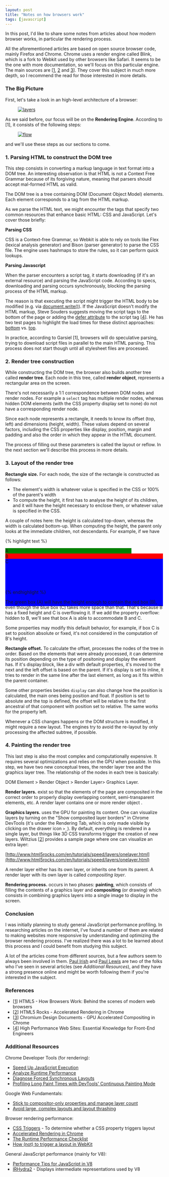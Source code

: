 ```yaml
---
layout: post
title: "Notes on how browsers work"
tags: [javascript]
---
```


In this post, I'd like to share some notes from articles about how modern browser works, in particular the rendering process.

All the aforementioned articles are based on open source browser code, mainly Firefox and Chrome. Chrome uses a render engine called Blink, which is a fork to Webkit used by other browsers like Safari. It seems to be the one with more documentation, so we'll focus on this particular engine. The main sources are [[1](http://www.html5rocks.com/en/tutorials/internals/howbrowserswork/), [2](http://www.html5rocks.com/en/tutorials/speed/layers) and [3](http://www.chromium.org/developers/design-documents/gpu-accelerated-compositing-in-chrome)]. They cover this subject in much more depth, so I recommend the read for those interested in more details.

### The Big Picture

First, let's take a look in an high-level architecture of a browser:

<figure class="center_children">
    <a href="https://kunigami.files.wordpress.com/3333/09/layers.png"><img src="{{site.url}}/resources/blog/2015-10-09-notes-on-how-browsers-work/3333_09_layers.png" alt="layers" /></a>
</figure>

As we said before, our focus will be on the **Rendering Engine**. According to [1], it consists of the following steps:

<figure class="center_children">
    <a href="https://kunigami.files.wordpress.com/3333/09/flow.png"><img src="{{site.url}}/resources/blog/2015-10-09-notes-on-how-browsers-work/3333_09_flow.png" alt="flow" /></a>
</figure>

and we'll use these steps as our sections to come.

### 1. Parsing HTML to construct the DOM tree

This step consists in converting a markup language in text format into a DOM tree. An interesting observation is that HTML is not a Context Free Grammar because of its forgiving nature, meaning that parsers should accept mal-formed HTML as valid.

The DOM tree is a tree containing DOM (Document Object Model) elements. Each element corresponds to a tag from the HTML markup.

As we parse the HTML text, we might encounter the tags that specify two common resources that enhance basic HTML: CSS and JavaScript. Let's cover those briefly:

**Parsing CSS**



CSS is a Context-free Grammar, so Webkit is able to rely on tools like Flex (lexical analysis generator) and Bison (parser generator) to parse the CSS file. The engine uses hashmaps to store the rules, so it can perform quick lookups.

**Parsing Javascript**



When the parser encounters a script tag, it starts downloading (if it's an external resource) and parsing the JavaScript code. According to specs, downloading and parsing occurs synchronously, blocking the parsing process of the HTML markup.

The reason is that executing the script might trigger the HTML body to be modified (e.g. via [document.write()](https://developer.mozilla.org/en-US/docs/Web/API/Document/write)). If the JavaScript doesn't modify the HTML markup, Steve Souders suggests moving the script tags to the bottom of the page or adding the [defer attribute](http://www.w3schools.com/tags/att_script_defer.asp) to the script tag [[4](http://www.amazon.com/High-Performance-Web-Sites-Essential/dp/0596529309)]. He has two test pages to highlight the load times for these distinct approaches: [bottom](http://stevesouders.com/hpws/js-bottom.php) vs. [top](http://stevesouders.com/hpws/js-top.php).

In practice, according to Garsiel [1], browsers will do speculative parsing, trying to download script files in parallel to the main HTML parsing. This process does not start though until all stylesheet files are processed.

### 2. Render tree construction

While constructing the DOM tree, the browser also builds another tree called **render tree**. Each node in this tree, called **render object**, represents a rectangular area on the screen.

There's not necessarily a 1:1 correspondence between DOM nodes and render nodes. For example a `select` tag has multiple render nodes, whereas hidden DOM elements (with the CSS property display set to none) do not have a corresponding render node.

Since each node represents a rectangle, it needs to know its offset (top, left) and dimensions (height, width). These values depend on several factors, including the CSS properties like display, position, margin and padding and also the order in which they appear in the HTML document.

The process of filling out these parameters is called the layout or reflow. In the next section we'll describe this process in more details.

### 3. Layout of the render tree

**Rectangle size.** For each node, the size of the rectangle is constructed as follows:

* The element's width is whatever value is specified in the CSS or 100% of the parent's width
* To compute the height, it first has to analyse the height of its children, and it will have the height necessary to enclose them, or whatever value is specified in the CSS.

A couple of notes here: the height is calculated top-down, whereas the width is calculated bottom-up. When computing the height, the parent only looks at the immediate children, not descendants. For example, if we have

{% highlight text %}

<div style='background-color: green; width: 400px'>
  A
  <div style='background-color: red; width: 500px; height: 100px'>
    B
    <div style='background-color: blue; height: 150px'>
      C
    </div>
  </div>
</div>

{% endhighlight %}

The green box (A) will have the height enough to contain the red box (B), even though the blue box (C) takes more space than that. That's because B has a fixed height and C is overflowing it. If we add the property overflow: hidden to B, we'll see that box A is able to accommodate B and C.

Some properties may modify this default behavior, for example, if box C is set to position absolute or fixed, it's not considered in the computation of B's height.

**Rectangle offset.** To calculate the offset, processes the nodes of the tree in order. Based on the elements that were already processed, it can determine its position depending on the type of positoning and display the element has. If it's display:block, like a div with default properties, it's moved to the next and the left offset is based on the parent. If it's display is set to inline, it tries to render in the same line after the last element, as long as it fits within the parent container.

Some other properties besides `display` can also change how the position is calculated, the main ones being position and float. If position is set to absolute and the top is defined, the offset will be relative to the first ancestral of that component with position set to relative. The same works for the property left.

Whenever a CSS changes happens or the DOM structure is modified, it might require a new layout. The engines try to avoid the re-layout by only processing the affected subtree, if possible.

### 4. Painting the render tree

This last step is also the most complex and computationally expensive. It requires several optimizations and relies on the GPU when possible. In this step, we have two new conceptual trees, the render layer tree and the graphics layer tree. The relationship of the nodes in each tree is basically:

DOM Element &gt; Render Object &gt; Render Layer&gt; Graphics Layer.

**Render layers.** exist so that the elements of the page are composited in the correct order to properly display overlapping content, semi-transparent elements, etc. A render layer contains one or more render object .

**Graphics layers.** uses the GPU for painting its content. One can visualize layers by turning on the "Show composited layer borders" in Chrome DevTools (it's under the Rendering Tab, which is only made visible by clicking on the drawer icon `>_`). By default, everything is rendered in a single layer, but things like 3D CSS transforms trigger the creation of new layers. Wiltzius [[2](http://www.html5rocks.com/en/tutorials/speed/layers)] provides a sample page where one can visualize an extra layer:

[http://www.html5rocks.com/en/tutorials/speed/layers/onelayer.html](http://www.html5rocks.com/en/tutorials/speed/layers/onelayer.html)

A render layer either has its own layer, or inherits one from its parent. A render layer with its own layer is called *compositing layer*.

**Rendering process.** occurs in two phases: **painting**, which consists of filling the contents of a graphics layer and **compositing** (or drawing) which consists in combining graphics layers into a single image to display in the screen.

### Conclusion

I was initially planning to study general JavaScript performance profiling. In researching articles on the internet, I've found a number of them are related to making websites more responsive by understanding and optimizing the browser rendering process. I've realized there was a lot to be learned about this process and I could benefit from studying this subject.

A lot of the articles come from different sources, but a few authors seem to always been involved in them. [Paul Irish](https://twitter.com/paul_irish) and [Paul Lewis]({{site.url}}/blog/2012/08/28/the-visitor-pattern-and-vtables-in-c++.html) are two of the folks who I've seen in several articles (see *Additional Resources*), and they have a strong presence online and might be worth following them if you're interested in the subject.

### References

* [[1](http://www.html5rocks.com/en/tutorials/internals/howbrowserswork/)] HTML5 - How Browsers Work: Behind the scenes of modern web browsers
* [[2](http://www.html5rocks.com/en/tutorials/speed/layers)] HTML5 Rocks - Accelerated Rendering in Chrome
* [[3](http://www.chromium.org/developers/design-documents/gpu-accelerated-compositing-in-chrome)] Chromium Design Documents - GPU Accelerated Compositing in Chrome
* [[4](http://www.amazon.com/High-Performance-Web-Sites-Essential/dp/0596529309)] High Performance Web Sites: Essential Knowledge for Front-End Engineers

### Additional Resources

Chrome Developer Tools (for rendering):

* [Speed Up JavaScript Execution](https://developers.google.com/web/tools/profile-performance/rendering-tools/js-execution)
* [Analyze Runtime Performance](https://developers.google.com/web/tools/profile-performance/rendering-tools/analyze-runtime)
* [Diagnose Forced Synchronous Layouts](https://developers.google.com/web/tools/profile-performance/rendering-tools/forced-synchronous-layouts)
* [Profiling Long Paint Times with DevTools' Continuous Painting Mode](http://updates.html5rocks.com/2013/02/Profiling-Long-Paint-Times-with-DevTools-Continuous-Painting-Mode)

Google Web Fundamentals:

* [Stick to compositor-only properties and manage layer count](https://developers.google.com/web/fundamentals/performance/rendering/stick-to-compositor-only-properties-and-manage-layer-count)
* [Avoid large, complex layouts and layout thrashing](https://developers.google.com/web/fundamentals/performance/rendering/avoid-large-complex-layouts-and-layout-thrashing)

Browser rendering performance:

* [CSS Triggers]({{site.url}}/blog/2012/08/28/the-visitor-pattern-and-vtables-in-c++.html) - To determine whether a CSS property triggers layout
* [Accelerated Rendering in Chrome](http://www.html5rocks.com/en/tutorials/speed/layers/)
* [The Runtime Performance Checklist](http://calendar.perfplanet.com/2013/the-runtime-performance-checklist/)
* [How (not) to trigger a layout in WebKit](http://gent.ilcore.com/2011/03/how-not-to-trigger-layout-in-webkit.html)

General JavaScript performance (mainly for V8):

* [Performance Tips for JavaScript in V8](http://www.html5rocks.com/en/tutorials/speed/v8/)
* [IRHydra2](http://mrale.ph/irhydra/2/) - Displays intermediate representations used by V8